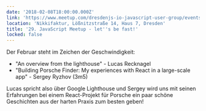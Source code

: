 ```yaml
---
date: '2018-02-08T18:00:00.000Z'
link: 'https://www.meetup.com/dresdenjs-io-javascript-user-group/events/242600606'
location: 'Nikkifaktur, Lößnitzstraße 14, Haus 7, Dresden'
title: '29. JavaScript Meetup - let''s be fast!'
locked: false
---
```

Der Februar steht im Zeichen der Geschwindigkeit:

* "An overview from the lighthouse" - Lucas Recknagel
* "Building Porsche Finder: My experiences with React in a large-scale app" - Sergey Ryzhov (3m5)

Lucas spricht also über Google Lighthouse und Sergey wird uns mit seinen Erfahrungen bei einem React-Projekt für Porsche ein paar schöne Geschichten aus der harten Praxis zum besten geben!
